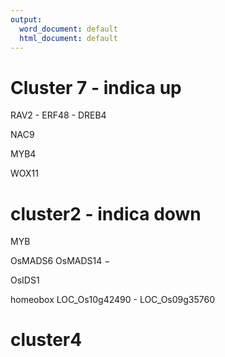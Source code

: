 ```yaml
---
output:
  word_document: default
  html_document: default
---
```

# Cluster 7 - indica up

RAV2 - ERF48 - DREB4

NAC9

MYB4


WOX11

# cluster2 - indica down

MYB

OsMADS6 OsMADS14 −

OsIDS1

homeobox LOC_Os10g42490 - LOC_Os09g35760

# cluster4
